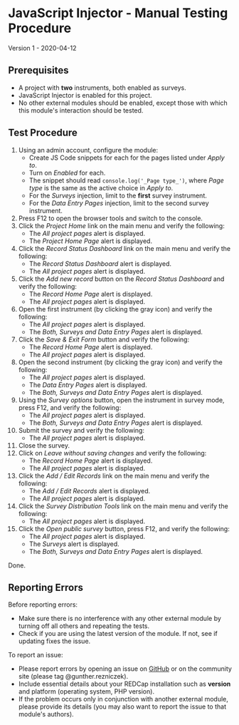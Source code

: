 # JavaScript Injector - Manual Testing Procedure

Version 1 - 2020-04-12

## Prerequisites

- A project with **two** instruments, both enabled as surveys.
- JavaScript Injector is enabled for this project.
- No other external modules should be enabled, except those with which this module's interaction should be tested.

## Test Procedure

1. Using an admin account, configure the module:
   - Create JS Code snippets for each for the pages listed under _Apply to_.
   - Turn on _Enabled_ for each.
   - The snippet should read `console.log('_Page type_')`, where _Page type_ is the same as the active choice in _Apply to_.
   - For the _Surveys_ injection, limit to the **first** survey instrument.
   - For the _Data Entry Pages_ injection, limit to the second survey instrument.
1. Press F12 to open the browser tools and switch to the console.
1. Click the _Project Home_ link on the main menu and verify the following:
   - The _All project pages_ alert is displayed.
   - The _Project Home Page_ alert is displayed.
1. Click the _Record Status Dashboard_ link on the main menu and verify the following:
   - The _Record Status Dashboard_ alert is displayed.
   - The _All project pages_ alert is displayed.
1. Click the _Add new record_ button on the _Record Status Dashboard_ and verify the following:
   - The _Record Home Page_ alert is displayed.
   - The _All project pages_ alert is displayed.
1. Open the first instrument (by clicking the gray icon) and verify the following:
   - The _All project pages_ alert is displayed.
   - The _Both, Surveys and Data Entry Pages_ alert is displayed.
1. Click the _Save & Exit Form_ button and verify the following:
   - The _Record Home Page_ alert is displayed.
   - The _All project pages_ alert is displayed.
1. Open the second instrument (by clicking the gray icon) and verify the following:
   - The _All project pages_ alert is displayed.
   - The _Data Entry Pages_ alert is displayed.
   - The _Both, Surveys and Data Entry Pages_ alert is displayed.
1. Using the _Survey options_ button, open the instrument in survey mode, press F12, and verify the following:
   - The _All project pages_ alert is displayed.
   - The _Both, Surveys and Data Entry Pages_ alert is displayed.
1. Submit the survey and verify the following:
   - The _All project pages_ alert is displayed.
1. Close the survey.
1. Click on _Leave without saving changes_ and verify the following:
   - The _Record Home Page_ alert is displayed.
   - The _All project pages_ alert is displayed.
1. Click the _Add / Edit Records_ link on the main menu and verify the following:
   - The _Add / Edit Records_ alert is displayed.
   - The _All project pages_ alert is displayed.
1. Click the _Survey Distribution Tools_ link on the main menu and verify the following:
   - The _All project pages_ alert is displayed.
1. Click the _Open public survey_ button, press F12, and verify the following:
   - The _All project pages_ alert is displayed.
   - The _Surveys_ alert is displayed.
   - The _Both, Surveys and Data Entry Pages_ alert is displayed.

Done.

## Reporting Errors

Before reporting errors:
- Make sure there is no interference with any other external module by turning off all others and repeating the tests.
- Check if you are using the latest version of the module. If not, see if updating fixes the issue.

To report an issue:
- Please report errors by opening an issue on [GitHub](https://github.com/grezniczek/redcap_javascript_injector/issues) or on the community site (please tag @gunther.rezniczek). 
- Include essential details about your REDCap installation such as **version** and platform (operating system, PHP version).
- If the problem occurs only in conjunction with another external module, please provide its details (you may also want to report the issue to that module's authors).
